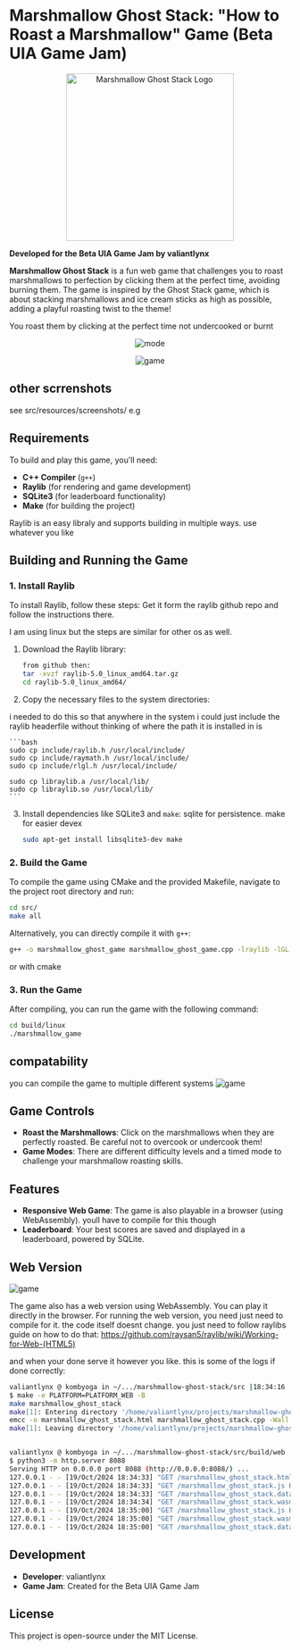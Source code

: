 # Marshmallow Ghost Stack: "How to Roast a Marshmallow" Game (Beta UIA Game Jam)
<center>
<img src="./src/resources/logo.png" alt="Marshmallow Ghost Stack Logo" width="300">
</center>

**Developed for the Beta UIA Game Jam by valiantlynx**

**Marshmallow Ghost Stack** is a fun web game that challenges you to roast marshmallows to perfection by clicking them at the perfect time, avoiding burning them. The game is inspired by the Ghost Stack game, which is about stacking marshmallows and ice cream sticks as high as possible, adding a playful roasting twist to the theme!

You roast them by clicking at the perfect time not undercooked or burnt

<center>

![mode](./src/resources/screenshots/mode.png)


![game](./src/resources/screenshots/game.png)

</center>

## other scrrenshots
see src/resources/screenshots/
e.g


## Requirements

To build and play this game, you'll need:


- **C++ Compiler** (`g++`)
- **Raylib** (for rendering and game development)
- **SQLite3** (for leaderboard functionality)
- **Make** (for building the project)

Raylib is an easy libraly and supports building in multiple ways. use whatever you like

## Building and Running the Game

### 1. Install Raylib

To install Raylib, follow these steps:
Get it form the raylib github repo and follow the instructions there.

I am using linux but the steps are similar for other os as well.
1. Download the Raylib library:


    ```bash
    from github then: 
    tar -xvzf raylib-5.0_linux_amd64.tar.gz
    cd raylib-5.0_linux_amd64/
    ```

2. Copy the necessary files to the system directories:

i needed to do this so that anywhere in the system i could just include the raylib headerfile without thinking of where the path it is installed in is

    ```bash
    sudo cp include/raylib.h /usr/local/include/
    sudo cp include/raymath.h /usr/local/include/
    sudo cp include/rlgl.h /usr/local/include/

    sudo cp libraylib.a /usr/local/lib/
    sudo cp libraylib.so /usr/local/lib/
    ```

3. Install dependencies like SQLite3 and `make`:
sqlite for persistence. make for easier devex

    ```bash
    sudo apt-get install libsqlite3-dev make
    ```

### 2. Build the Game

To compile the game using CMake and the provided Makefile, navigate to the project root directory and run:

```bash
cd src/
make all
```

Alternatively, you can directly compile it with `g++`:

```bash
g++ -o marshmallow_ghost_game marshmallow_ghost_game.cpp -lraylib -lGL -lm -lpthread -ldl -lrt -lX11
```

or with cmake

### 3. Run the Game

After compiling, you can run the game with the following command:

```bash
cd build/linux
./marshmallow_game
```

## compatability
you can compile the game to multiple different systems
![game](./src/resources/screenshots/compatability.png)

## Game Controls

- **Roast the Marshmallows**: Click on the marshmallows when they are perfectly roasted. Be careful not to overcook or undercook them!
- **Game Modes**: There are different difficulty levels and a timed mode to challenge your marshmallow roasting skills.

## Features

- **Responsive Web Game**: The game is also playable in a browser (using WebAssembly). youll have to compile for this though 
- **Leaderboard**: Your best scores are saved and displayed in a leaderboard, powered by SQLite.

## Web Version
![game](./src/resources/screenshots/web.png)

The game also has a web version using WebAssembly. You can play it directly in the browser. For running the web version, you need just need to compile for it. the code itself doesnt change. you just need to follow raylibs guide on how to do that: https://github.com/raysan5/raylib/wiki/Working-for-Web-(HTML5)

and when your done serve it however you like. this is some of the logs if done correctly:
```bash
valiantlynx @ kombyoga in ~/.../marshmallow-ghost-stack/src |18:34:16 |c++ U:1 ✗|
$ make -e PLATFORM=PLATFORM_WEB -B
make marshmallow_ghost_stack
make[1]: Entering directory '/home/valiantlynx/projects/marshmallow-ghost-stack/src'
emcc -o marshmallow_ghost_stack.html marshmallow_ghost_stack.cpp -Wall -std=c++11 -D_DEFAULT_SOURCE -Wno-missing-braces -Os -s USE_GLFW=3 -s TOTAL_MEMORY=67108864 --preload-file resources --shell-file /home/valiantlynx/raylib/src/shell.html -DPLATFORM_WEB -s ASYNCIFY -s USE_GLFW=3 -s TOTAL_MEMORY=1073741824 -s ALLOW_MEMORY_GROWTH=1 -s ASSERTIONS=2 -s STACK_OVERFLOW_CHECK=1 -s STACK_SIZE=1024KB -s FORCE_FILESYSTEM -s 'EXPORTED_FUNCTIONS=["_free", "_malloc", "_main"]' -s EXPORTED_RUNTIME_METHODS=ccall --preload-file resources --shell-file /home/valiantlynx/projects/marshmallow-ghost-stack/src/shell.html --preload-file /home/valiantlynx/projects/marshmallow-ghost-stack/src/leaderboard.db@/leaderboard.db -I/home/valiantlynx/sqlite-autoconf-3460100  -I. -I/home/valiantlynx/raylib/src -I/home/valiantlynx/raylib/src/external -L. -L/home/valiantlynx/raylib/src -L/home/valiantlynx/raylib/src /home/valiantlynx/raylib/src/libraylib.a /home/valiantlynx/sqlite-autoconf-3460100/libsqlite3.o -DPLATFORM_WEB
make[1]: Leaving directory '/home/valiantlynx/projects/marshmallow-ghost-stack/src'


valiantlynx @ kombyoga in ~/.../marshmallow-ghost-stack/src/build/web |18:34:27 |c++ U:1 ✗|
$ python3 -m http.server 8088
Serving HTTP on 0.0.0.0 port 8088 (http://0.0.0.0:8088/) ...
127.0.0.1 - - [19/Oct/2024 18:34:33] "GET /marshmallow_ghost_stack.html HTTP/1.1" 200 -
127.0.0.1 - - [19/Oct/2024 18:34:33] "GET /marshmallow_ghost_stack.js HTTP/1.1" 200 -
127.0.0.1 - - [19/Oct/2024 18:34:33] "GET /marshmallow_ghost_stack.data HTTP/1.1" 200 -
127.0.0.1 - - [19/Oct/2024 18:34:34] "GET /marshmallow_ghost_stack.wasm HTTP/1.1" 200 -
127.0.0.1 - - [19/Oct/2024 18:35:00] "GET /marshmallow_ghost_stack.js HTTP/1.1" 304 -
127.0.0.1 - - [19/Oct/2024 18:35:00] "GET /marshmallow_ghost_stack.wasm HTTP/1.1" 304 -
127.0.0.1 - - [19/Oct/2024 18:35:00] "GET /marshmallow_ghost_stack.data HTTP/1.1" 304 -
```


## Development

- **Developer**: valiantlynx
- **Game Jam**: Created for the Beta UIA Game Jam

## License

This project is open-source under the MIT License.

